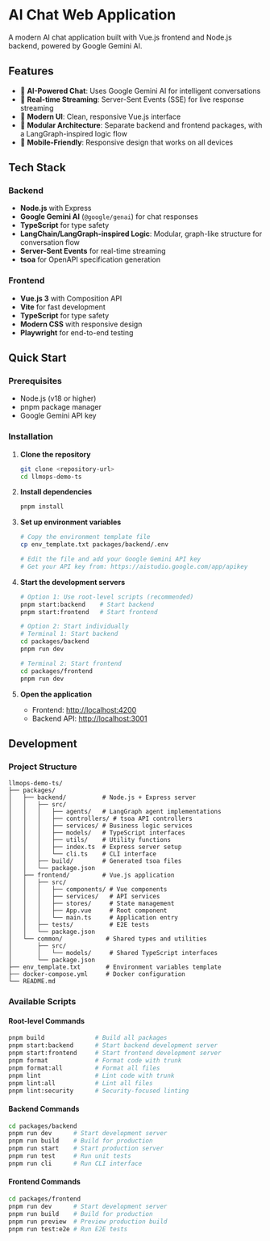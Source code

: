 # AI Chat Web Application

A modern AI chat application built with Vue.js frontend and Node.js backend, powered by Google Gemini AI.

## Features

- 🤖 **AI-Powered Chat**: Uses Google Gemini AI for intelligent conversations
- 💬 **Real-time Streaming**: Server-Sent Events (SSE) for live response streaming
- 🎨 **Modern UI**: Clean, responsive Vue.js interface
- 🔧 **Modular Architecture**: Separate backend and frontend packages, with a LangGraph-inspired logic flow
- 📱 **Mobile-Friendly**: Responsive design that works on all devices

## Tech Stack

### Backend

- **Node.js** with Express
- **Google Gemini AI** (`@google/genai`) for chat responses
- **TypeScript** for type safety
- **LangChain/LangGraph-inspired Logic**: Modular, graph-like structure for conversation flow
- **Server-Sent Events** for real-time streaming
- **tsoa** for OpenAPI specification generation

### Frontend

- **Vue.js 3** with Composition API
- **Vite** for fast development
- **TypeScript** for type safety
- **Modern CSS** with responsive design
- **Playwright** for end-to-end testing

## Quick Start

### Prerequisites

- Node.js (v18 or higher)
- pnpm package manager
- Google Gemini API key

### Installation

1. **Clone the repository**

   ```bash
   git clone <repository-url>
   cd llmops-demo-ts
   ```

2. **Install dependencies**

   ```bash
   pnpm install
   ```

3. **Set up environment variables**

   ```bash
   # Copy the environment template file
   cp env_template.txt packages/backend/.env

   # Edit the file and add your Google Gemini API key
   # Get your API key from: https://aistudio.google.com/app/apikey
   ```

4. **Start the development servers**

   ```bash
   # Option 1: Use root-level scripts (recommended)
   pnpm start:backend    # Start backend
   pnpm start:frontend   # Start frontend

   # Option 2: Start individually
   # Terminal 1: Start backend
   cd packages/backend
   pnpm run dev

   # Terminal 2: Start frontend
   cd packages/frontend
   pnpm run dev
   ```

5. **Open the application**
   - Frontend: <http://localhost:4200>
   - Backend API: <http://localhost:3001>

## Development

### Project Structure

```text
llmops-demo-ts/
├── packages/
│   ├── backend/          # Node.js + Express server
│   │   ├── src/
│   │   │   ├── agents/   # LangGraph agent implementations
│   │   │   ├── controllers/ # tsoa API controllers
│   │   │   ├── services/ # Business logic services
│   │   │   ├── models/   # TypeScript interfaces
│   │   │   ├── utils/    # Utility functions
│   │   │   ├── index.ts  # Express server setup
│   │   │   └── cli.ts    # CLI interface
│   │   ├── build/        # Generated tsoa files
│   │   └── package.json
│   ├── frontend/         # Vue.js application
│   │   ├── src/
│   │   │   ├── components/ # Vue components
│   │   │   ├── services/   # API services
│   │   │   ├── stores/     # State management
│   │   │   ├── App.vue     # Root component
│   │   │   └── main.ts     # Application entry
│   │   ├── tests/          # E2E tests
│   │   └── package.json
│   └── common/            # Shared types and utilities
│       ├── src/
│       │   └── models/     # Shared TypeScript interfaces
│       └── package.json
├── env_template.txt       # Environment variables template
├── docker-compose.yml     # Docker configuration
└── README.md
```

### Available Scripts

#### Root-level Commands

```bash
pnpm build              # Build all packages
pnpm start:backend      # Start backend development server
pnpm start:frontend     # Start frontend development server
pnpm format             # Format code with trunk
pnpm format:all         # Format all files
pnpm lint               # Lint code with trunk
pnpm lint:all           # Lint all files
pnpm lint:security      # Security-focused linting
```

#### Backend Commands

```bash
cd packages/backend
pnpm run dev      # Start development server
pnpm run build    # Build for production
pnpm run start    # Start production server
pnpm run test     # Run unit tests
pnpm run cli      # Run CLI interface
```

#### Frontend Commands

```bash
cd packages/frontend
pnpm run dev      # Start development server
pnpm run build    # Build for production
pnpm run preview  # Preview production build
pnpm run test:e2e # Run E2E tests
```
